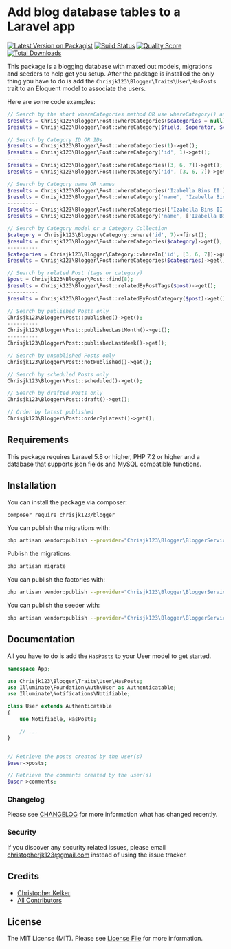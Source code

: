 # Add blog database tables to a Laravel app

[![Latest Version on Packagist](https://img.shields.io/packagist/v/chrisjk123/blogger.svg?style=flat-square)](https://packagist.org/packages/chrisjk123/blogger)
[![Build Status](https://img.shields.io/travis/chrisjk123/blogger/master.svg?style=flat-square)](https://travis-ci.org/chrisjk123/blogger)
[![Quality Score](https://img.shields.io/scrutinizer/g/chrisjk123/blogger.svg?style=flat-square)](https://scrutinizer-ci.com/g/chrisjk123/blogger)
[![Total Downloads](https://img.shields.io/packagist/dt/chrisjk123/blogger.svg?style=flat-square)](https://packagist.org/packages/chrisjk123/blogger)


This package is a blogging database with maxed out models, migrations and seeders to help get you setup. After the package is installed the only thing you have to do is add the `Chrisjk123\Blogger\Traits\User\HasPosts` trait to an Eloquent model to associate the users.

Here are some code examples:

```php
// Search by the short whereCategories method OR use whereCategory() and specify the field
$results = Chrisjk123\Blogger\Post::whereCategories($categories = null)->get();
$results = Chrisjk123\Blogger\Post::whereCategory($field, $operator, $value)->get();

// Search by Category ID OR IDs
$results = Chrisjk123\Blogger\Post::whereCategories(1)->get();
$results = Chrisjk123\Blogger\Post::whereCategory('id', 1)->get();
----------
$results = Chrisjk123\Blogger\Post::whereCategories([3, 6, 7])->get();
$results = Chrisjk123\Blogger\Post::whereCategory('id', [3, 6, 7])->get();

// Search by Category name OR names
$results = Chrisjk123\Blogger\Post::whereCategories('Izabella Bins II')->get();
$results = Chrisjk123\Blogger\Post::whereCategory('name', 'Izabella Bins II')->get();
----------
$results = Chrisjk123\Blogger\Post::whereCategories(['Izabella Bins II', 'Osborne Fay'])->get();
$results = Chrisjk123\Blogger\Post::whereCategory('name', ['Izabella Bins II', 'Osborne Fay'])->get();

// Search by Category model or a Category Collection
$category = Chrisjk123\Blogger\Category::where('id', 7)->first();
$results = Chrisjk123\Blogger\Post::whereCategories($category)->get();
----------
$categories = Chrisjk123\Blogger\Category::whereIn('id', [3, 6, 7])->get();
$results = Chrisjk123\Blogger\Post::whereCategories($categories)->get();

// Search by related Post (tags or category)
$post = Chrisjk123\Blogger\Post::find(8);
$results = Chrisjk123\Blogger\Post::relatedByPostTags($post)->get();
----------
$results = Chrisjk123\Blogger\Post::relatedByPostCategory($post)->get();

// Search by published Posts only
Chrisjk123\Blogger\Post::published()->get();
----------
Chrisjk123\Blogger\Post::publishedLastMonth()->get();
----------
Chrisjk123\Blogger\Post::publishedLastWeek()->get();

// Search by unpublished Posts only
Chrisjk123\Blogger\Post::notPublished()->get();

// Search by scheduled Posts only
Chrisjk123\Blogger\Post::scheduled()->get();

// Search by drafted Posts only
Chrisjk123\Blogger\Post::draft()->get();

// Order by latest published
Chrisjk123\Blogger\Post::orderByLatest()->get();
```

## Requirements

This package requires Laravel 5.8 or higher, PHP 7.2 or higher and a database that supports json fields and MySQL compatible functions.

## Installation

You can install the package via composer:

```bash
composer require chrisjk123/blogger
```

You can publish the migrations with:

```bash
php artisan vendor:publish --provider="Chrisjk123\Blogger\BloggerServiceProvider" --tag="migrations"
```

Publish the migrations:

```bash
php artisan migrate
```

You can publish the factories with:

```bash
php artisan vendor:publish --provider="Chrisjk123\Blogger\BloggerServiceProvider" --tag="factories"
```

You can publish the seeder with:

```bash
php artisan vendor:publish --provider="Chrisjk123\Blogger\BloggerServiceProvider" --tag="seeders"
```

## Documentation

All you have to do is add the `HasPosts` to your User model to get started.

``` php
namespace App;

use Chrisjk123\Blogger\Traits\User\HasPosts;
use Illuminate\Foundation\Auth\User as Authenticatable;
use Illuminate\Notifications\Notifiable;

class User extends Authenticatable
{
    use Notifiable, HasPosts;

    // ...
}


// Retrieve the posts created by the user(s)
$user->posts;

// Retrieve the comments created by the user(s)
$user->comments;
```
### Changelog

Please see [CHANGELOG](CHANGELOG.md) for more information what has changed recently.

### Security

If you discover any security related issues, please email christopherjk123@gmail.com instead of using the issue tracker.

## Credits

- [Christopher Kelker](https://github.com/chrisjk123)
- [All Contributors](../../contributors)

## License

The MIT License (MIT). Please see [License File](LICENSE.md) for more information.
